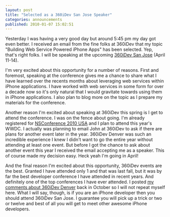 ```yaml
---
layout: post
title: "Selected as a 360iDev San Jose Speaker"
categories: announcements
published: 2010-01-07 15:02:51
---
```

Yesterday I was having a very good day but around 5:45 pm my day got even better. I received an email from the fine folks at 360iDev that my topic "Building Web Service Powered iPhone Apps" has been selected. Yep, that's right folks. I will be speaking at the upcoming [360iDev San Jose](http://www.360idev.com/) (April 11-14).

I'm very excited about this opportunity for a number of reasons. First and foremost, speaking at the conference gives me a chance to share what I have learned over the recents months about leveraging web services within iPhone applications. I have worked with web services in some form for over a decade now so it's only natural that I would gravitate towards using them in iPhone applications. I also plan to blog more on the topic as I prepare my materials for the conference.

Another reason I'm excited about speaking at 360iDev this spring is I get to attend the conference. I was on the fence about going. I'm already registered for [NSConference 2010 USA](http://nsconference.com/) and I plan to attend this year's WWDC. I actually was planning to email John at 360iDev to ask if there are plans for another event later in the year. 360iDev Denver was such an incredible experience I knew I didn't want to go the entire year without attending at least one event. But before I got the chance to ask about another event this year I received the email accepting me as a speaker. This of course made my decision easy. Heck yeah I'm going in April!

And the final reason I'm excited about this opportunity, 360iDev events are the best. Granted I have attended only 1 and that was last fall, but it was by far the best developer conference I have attended in recent years. And definitely one of the top conferences I have ever attended. I posted [my comments about 360iDev Denver](http://blog.whitepeaksoftware.com/2009/10/13/360idev-denver-a-personal-review/) back in October so I will not repeat myself here. What I will say, though, is if you are an iPhone developer then you should attend 360iDev San Jose. I guarantee you will pick up a trick or two or twelve and best of all you will get to meet other awesome iPhone developers.
